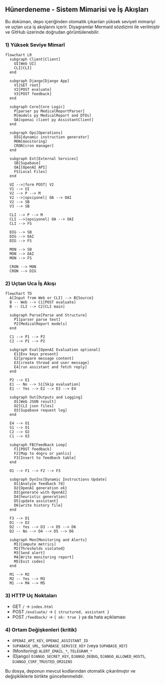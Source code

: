 ## Hünerdeneme - Sistem Mimarisi ve İş Akışları

Bu doküman, depo içeriğinden otomatik çıkarılan yüksek seviyeli mimariyi ve uçtan uca iş akışlarını içerir. Diyagramlar Mermaid sözdizimi ile verilmiştir ve GitHub üzerinde doğrudan görüntülenebilir.

### 1) Yüksek Seviye Mimarî
```mermaid
flowchart LR
  subgraph Client[Client]
    UI[Web UI]
    CLI[CLI]
  end

  subgraph Django[Django App]
    V1[GET root]
    V2[POST evaluate]
    V3[POST feedback]
  end

  subgraph Core[Core Logic]
    P[parser py MedicalReportParser]
    M[models py MedicalReport and DTOs]
    OA[openai client py AssistantClient]
  end

  subgraph Ops[Operations]
    DIG[dynamic instruction generator]
    MON[monitoring]
    CRON[cron manager]
  end

  subgraph Ext[External Services]
    SB[Supabase]
    OAI[OpenAI API]
    FS[Local Files]
  end

  UI -->|form POST| V2
  V1 --> UI
  V2 --> P --> M
  V2 -->|opsiyonel| OA --> OAI
  V2 --> SB
  V3 --> SB

  CLI --> P --> M
  CLI -->|opsiyonel| OA --> OAI
  CLI --> FS

  DIG --> SB
  DIG --> OAI
  DIG --> FS

  MON --> SB
  MON --> OAI
  MON --> FS

  CRON --> MON
  CRON --> DIG
```

### 2) Uçtan Uca İş Akışı
```mermaid
flowchart TD
  A[Input from Web or CLI] --> B{Source}
  B -- Web --> C1[POST evaluate]
  B -- CLI --> C2[CLI main]

  subgraph Parse[Parse and Structure]
    P1[parser parse text]
    P2[MedicalReport models]
  end

  C1 --> P1 --> P2
  C2 --> P1 --> P2

  subgraph Eval[OpenAI Evaluation optional]
    E1{Env keys present}
    E2[prepare message content]
    E3[create thread and user message]
    E4[run assistant and fetch reply]
  end

  P2 --> E1
  E1 -- No --> S1[Skip evaluation]
  E1 -- Yes --> E2 --> E3 --> E4

  subgraph Out[Outputs and Logging]
    O1[Web JSON result]
    O2[CLI json files]
    O3[Supabase request log]
  end

  E4 --> O1
  S1 --> O1
  C2 --> O2
  C1 --> O3

  subgraph FB[Feedback Loop]
    F1[POST feedback]
    F2[Map to dogru or yanlis]
    F3[Insert to feedback table]
  end

  O1 --> F1 --> F2 --> F3

  subgraph DynIns[Dynamic Instructions Update]
    D1[Analyze feedback 7d]
    D2{OpenAI generation ok}
    D3[generate with OpenAI]
    D4[heuristic generation]
    D5[update assistant]
    D6[write history file]
  end

  F3 --> D1
  D1 --> D2
  D2 -- Yes --> D3 --> D5 --> D6
  D2 -- No --> D4 --> D5 --> D6

  subgraph Mon[Monitoring and Alerts]
    M1[Compute metrics]
    M2{Thresholds violated}
    M3[Send alert]
    M4[Write monitoring report]
    M5[Exit codes]
  end

  M1 --> M2
  M2 -- Yes --> M3
  M1 --> M4 --> M5
```

### 3) HTTP Uç Noktaları
- GET `/` → `index.html`
- POST `/evaluate/` → `{ structured, assistant }`
- POST `/feedback/` → `{ ok: true }` ya da hata açıklaması

### 4) Ortam Değişkenleri (kritik)
- `OPENAI_API_KEY`, `OPENAI_ASSISTANT_ID`
- `SUPABASE_URL`, `SUPABASE_SERVICE_KEY` (veya `SUPABASE_KEY`)
- (Monitoring) `ALERT_EMAIL_*`, `TELEGRAM_*`
- (Django) `DJANGO_SECRET_KEY`, `DJANGO_DEBUG`, `DJANGO_ALLOWED_HOSTS`, `DJANGO_CSRF_TRUSTED_ORIGINS`

Bu dosya, deponun mevcut kodlarından otomatik çıkarılmıştır ve değişikliklerle birlikte güncellenmelidir.


